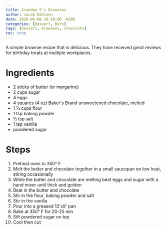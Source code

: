 ```yaml
---
title: Grandma S's Brownies
author: Jacob Dahleen
date: 2020-06-08 20:28:00 -0500
categories: [Dessert, Bars]
tags: [dessert, brownies, chocolate]
toc: true
---
```


A simple brownie recipe that is delicious. They have received great reviews for birthday treats at multiple workplaces.

# Ingredients
- 2 sticks of butter (or margarine)
- 2 cups sugar
- 4 eggs
- 4 squares (4 oz) Baker's Brand unsweetened chocolate, melted
- 1 &#8531; cups flour
- 1 tsp baking powder
- &frac12; tsp salt
- 1 tsp vanilla
- powdered sugar

# Steps
1. Preheat oven to 350&deg; F
1. Melt the butter and chocolate together in a small saucepan on low heat, stiring occasionally
1. While the butter and chocolate are melting beat eggs and sugar with a hand mixer until thick and golden
1. Beat in the butter and chocolate
1. Stir in the flour, baking powder and salt
1. Stir in the vanilla
1. Pour into a greased 13'x9' pan
1. Bake at 350&deg; F for 20-25 min
1. Sift powdered sugar on top
1. Cool then cut
